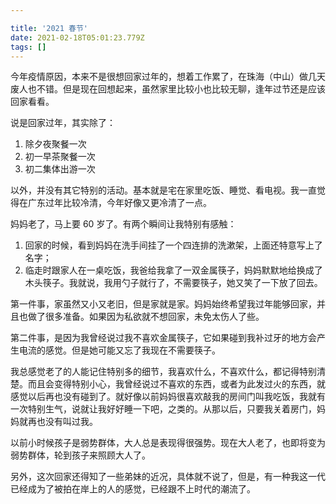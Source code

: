 ```yaml
---

title: '2021 春节'
date: 2021-02-18T05:01:23.779Z
tags: []
---
```


今年疫情原因，本来不是很想回家过年的，想着工作累了，在珠海（中山）做几天废人也不错。但是现在回想起来，虽然家里比较小也比较无聊，逢年过节还是应该回家看看。

<!-- more -->

说是回家过年，其实除了：

1. 除夕夜聚餐一次
2. 初一早茶聚餐一次
3. 初二集体出游一次

以外，并没有其它特别的活动。基本就是宅在家里吃饭、睡觉、看电视。我一直觉得在广东过年比较冷清，今年好像又更冷清了一点。

妈妈老了，马上要 60 岁了。有两个瞬间让我特别有感触：

1. 回家的时候，看到妈妈在洗手间挂了一个四连排的洗漱架，上面还特意写上了名字；
2. 临走时跟家人在一桌吃饭，我爸给我拿了一双金属筷子，妈妈默默地给换成了木头筷子。我就说，我用勺子就行了，不需要筷子，她又笑了一下放了回去。

第一件事，家虽然又小又老旧，但是家就是家。妈妈始终希望我过年能够回家，并且也做了很多准备。如果因为私欲就不想回家，未免太伤人了些。

第二件事，是因为我曾经说过我不喜欢金属筷子，它如果碰到我补过牙的地方会产生电流的感觉。但是她可能又忘了我现在不需要筷子。

我总感觉老了的人能记住特别多的细节，我喜欢什么，不喜欢什么，都记得特别清楚。而且会变得特别小心，我曾经说过不喜欢的东西，或者为此发过火的东西，就感觉以后再也没有碰到了。就好像以前妈妈很喜欢敲我的房间门叫我吃饭，我就有一次特别生气，说就让我好好睡一下吧，之类的。从那以后，只要我关着房门，妈妈就再也没有叫过我。

以前小时候孩子是弱势群体，大人总是表现得很强势。现在大人老了，也即将变为弱势群体，轮到孩子来照顾大人了。

另外，这次回家还得知了一些弟妹的近况，具体就不说了，但是，有一种我这一代已经成为了被拍在岸上的人的感觉，已经跟不上时代的潮流了。
